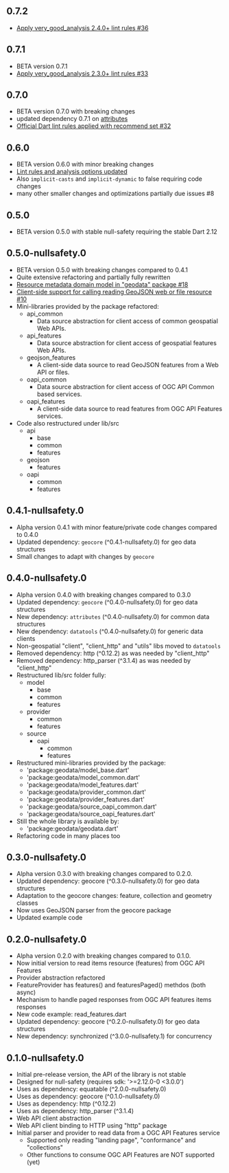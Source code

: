 ## 0.7.2

- [Apply very_good_analysis 2.4.0+ lint rules #36](https://github.com/navibyte/geospatial/issues/36)

## 0.7.1

- BETA version 0.7.1
- [Apply very_good_analysis 2.3.0+ lint rules #33](https://github.com/navibyte/geospatial/issues/33)

## 0.7.0

- BETA version 0.7.0 with breaking changes
- updated dependency 0.7.1 on [attributes](https://pub.dev/packages/attributes)
- [Official Dart lint rules applied with recommend set #32](https://github.com/navibyte/geospatial/issues/32)

## 0.6.0

- BETA version 0.6.0 with minor breaking changes
- [Lint rules and analysis options updated](https://github.com/navibyte/geospatial/issues/8)
- Also `implicit-casts` and `implicit-dynamic` to false requiring code changes
- many other smaller changes and optimizations partially due issues #8 

## 0.5.0

- BETA version 0.5.0 with stable null-safety requiring the stable Dart 2.12

## 0.5.0-nullsafety.0

- BETA version 0.5.0 with breaking changes compared to 0.4.1
- Quite extensive refactoring and partially fully rewritten
- [Resource metadata domain model in "geodata" package #18](https://github.com/navibyte/geospatial/issues/18)
- [Client-side support for calling reading GeoJSON web or file resource #10](https://github.com/navibyte/geospatial/issues/10)
- Mini-libraries provided by the package refactored:
  - api_common
    - Data source abstraction for client access of common geospatial Web APIs.
  - api_features
    - Data source abstraction for client access of geospatial features Web APIs.
  - geojson_features
    - A client-side data source to read GeoJSON features from a Web API or files.
  - oapi_common
    - Data source abstraction for client access of OGC API Common based services.
  - oapi_features
    - A client-side data source to read features from OGC API Features services.
- Code also restructured under lib/src
  - api
    - base
    - common
    - features
  - geojson
    - features
  - oapi
    - common
    - features
 
## 0.4.1-nullsafety.0

- Alpha version 0.4.1 with minor feature/private code changes compared to 0.4.0
- Updated dependency: `geocore` (^0.4.1-nullsafety.0) for geo data structures
- Small changes to adapt with changes by `geocore`

## 0.4.0-nullsafety.0

- Alpha version 0.4.0 with breaking changes compared to 0.3.0
- Updated dependency: `geocore` (^0.4.0-nullsafety.0) for geo data structures
- New dependency: `attributes` (^0.4.0-nullsafety.0) for common data structures
- New dependency: `datatools` (^0.4.0-nullsafety.0) for generic data clients
- Non-geospatial "client", "client_http" and "utils" libs moved to `datatools`
- Removed dependency: http (^0.12.2) as was needed by "client_http"
- Removed dependency: http_parser (^3.1.4) as was needed by "client_http"
- Restructured lib/src folder fully:
  - model
    - base
    - common
    - features
  - provider
    - common
    - features
  - source
    - oapi
      - common
      - features           
- Restructured mini-libraries provided by the package:
  - 'package:geodata/model_base.dart'
  - 'package:geodata/model_common.dart'
  - 'package:geodata/model_features.dart'
  - 'package:geodata/provider_common.dart'
  - 'package:geodata/provider_features.dart'
  - 'package:geodata/source_oapi_common.dart'
  - 'package:geodata/source_oapi_features.dart'
- Still the whole library is available by:
  - 'package:geodata/geodata.dart'
- Refactoring code in many places too

## 0.3.0-nullsafety.0

- Alpha version 0.3.0 with breaking changes compared to 0.2.0.
- Updated dependency: geocore (^0.3.0-nullsafety.0) for geo data structures
- Adaptation to the geocore changes: feature, collection and geometry classes
- Now uses GeoJSON parser from the geocore package
- Updated example code

## 0.2.0-nullsafety.0

- Alpha version 0.2.0 with breaking changes compared to 0.1.0.
- Now initial version to read items resource (features) from OGC API Features
- Provider abstraction refactored
- FeatureProvider has features() and featuresPaged() methdos (both async)
- Mechanism to handle paged responses from OGC API features items responses
- New code example: read_features.dart
- Updated dependency: geocore (^0.2.0-nullsafety.0) for geo data structures
- New dependency: synchronized (^3.0.0-nullsafety.1) for concurrency

## 0.1.0-nullsafety.0

- Initial pre-release version, the API of the library is not stable
- Designed for null-safety (requires sdk: '>=2.12.0-0 <3.0.0')
- Uses as dependency: equatable (^2.0.0-nullsafety.0)
- Uses as dependency: geocore (^0.1.0-nullsafety.0)
- Uses as dependency: http (^0.12.2)
- Uses as dependency: http_parser (^3.1.4)
- Web API client abstraction
- Web API client binding to HTTP using "http" package
- Initial parser and provider to read data from a OGC API Features service
  - Supported only reading "landing page", "conformance" and "collections"
  - Other functions to consume OGC API Features are NOT supported (yet)
